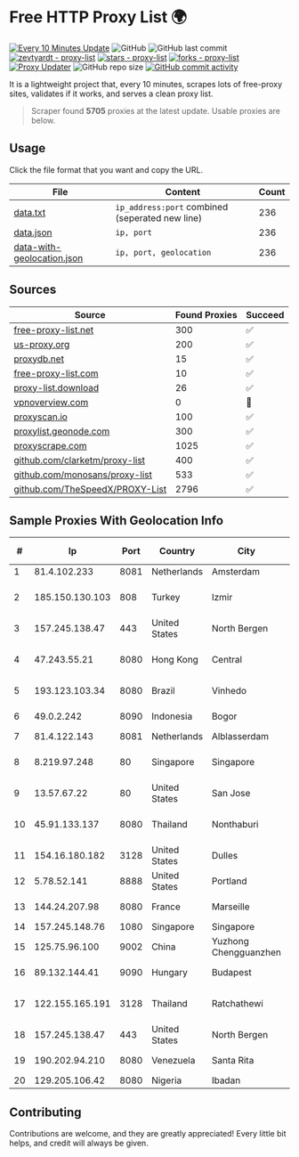 
# Free HTTP Proxy List 🌍

[![Every 10 Minutes Update](https://github.com/mertguvencli/http-proxy-list/actions/workflows/main.yml/badge.svg?branch=main)](https://github.com/mertguvencli/http-proxy-list/actions/workflows/main.yml)
![GitHub](https://img.shields.io/github/license/mertguvencli/http-proxy-list)
![GitHub last commit](https://img.shields.io/github/last-commit/mertguvencli/http-proxy-list)
[![zevtyardt - proxy-list](https://img.shields.io/static/v1?label=zevtyardt&message=proxy-list&color=blue&logo=github)](https://github.com/zevtyardt/proxy-list "Go to GitHub repo")
[![stars - proxy-list](https://img.shields.io/github/stars/zevtyardt/proxy-list?style=social)](https://github.com/zevtyardt/proxy-list)
[![forks - proxy-list](https://img.shields.io/github/forks/zevtyardt/proxy-list?style=social)](https://github.com/zevtyardt/proxy-list)
[![Proxy Updater](https://github.com/zevtyardt/proxy-list/workflows/Proxy%20Updater/badge.svg)](https://github.com/zevtyardt/proxy-list/actions?query=workflow:"Proxy+Updater")
![GitHub repo size](https://img.shields.io/github/repo-size/zevtyardt/proxy-list)
[![GitHub commit activity](https://img.shields.io/github/commit-activity/m/zevtyardt/proxy-list?logo=commits)](https://github.com/zevtyardt/proxy-list/commits/main)

It is a lightweight project that, every 10 minutes, scrapes lots of free-proxy sites, validates if it works, and serves a clean proxy list.

> Scraper found **5705** proxies at the latest update. Usable proxies are below.

## Usage

Click the file format that you want and copy the URL.

|File|Content|Count|
|----|-------|-----|
|[data.txt](https://raw.githubusercontent.com/mertguvencli/http-proxy-list/main/proxy-list/data.txt)|`ip_address:port` combined (seperated new line)|236|
|[data.json](https://raw.githubusercontent.com/mertguvencli/http-proxy-list/main/proxy-list/data.json)|`ip, port`|236|
|[data-with-geolocation.json](https://raw.githubusercontent.com/mertguvencli/http-proxy-list/main/proxy-list/data-with-geolocation.json)|`ip, port, geolocation`|236|

## Sources

|Source|Found Proxies|Succeed|
|------|-------------|-------|
|[free-proxy-list.net](https://free-proxy-list.net)|300|✅|
|[us-proxy.org](https://www.us-proxy.org)|200|✅|
|[proxydb.net](http://proxydb.net)|15|✅|
|[free-proxy-list.com](https://free-proxy-list.com/?page=&port=&type%5B%5D=http&type%5B%5D=https&up_time=0&search=Search)|10|✅|
|[proxy-list.download](https://www.proxy-list.download/HTTP)|26|✅|
|[vpnoverview.com](https://vpnoverview.com/privacy/anonymous-browsing/free-proxy-servers)|0|🚫|
|[proxyscan.io](https://www.proxyscan.io)|100|✅|
|[proxylist.geonode.com](https://proxylist.geonode.com/api/proxy-list?limit=300&page=1&sort_by=lastChecked&sort_type=desc&protocols=http,https)|300|✅|
|[proxyscrape.com](https://api.proxyscrape.com/v2/?request=displayproxies&protocol=http&timeout=10000&country=all&ssl=all&anonymity=all)|1025|✅|
|[github.com/clarketm/proxy-list](https://raw.githubusercontent.com/clarketm/proxy-list/master/proxy-list-raw.txt)|400|✅|
|[github.com/monosans/proxy-list](https://raw.githubusercontent.com/monosans/proxy-list/main/proxies/http.txt)|533|✅|
|[github.com/TheSpeedX/PROXY-List](https://raw.githubusercontent.com/TheSpeedX/PROXY-List/master/http.txt)|2796|✅|


## Sample Proxies With Geolocation Info

|#|Ip|Port|Country|City|Internet Service Provider|
|-|--|----|-------|----|-------------------------|
|1|81.4.102.233|8081|Netherlands|Amsterdam|WeservIT|
|2|185.150.130.103|808|Turkey|Izmir|Alastyr Telekomunikasyon A.S.|
|3|157.245.138.47|443|United States|North Bergen|DigitalOcean, LLC|
|4|47.243.55.21|8080|Hong Kong|Central|Alibaba (US) Technology Co., Ltd.|
|5|193.123.103.34|8080|Brazil|Vinhedo|Oracle Corporation|
|6|49.0.2.242|8090|Indonesia|Bogor|PT Usaha Adi Sanggoro|
|7|81.4.122.143|8081|Netherlands|Alblasserdam|WeservIT|
|8|8.219.97.248|80|Singapore|Singapore|Alibaba (US) Technology Co., Ltd.|
|9|13.57.67.22|80|United States|San Jose|Amazon.com, Inc.|
|10|45.91.133.137|8080|Thailand|Nonthaburi|Siamdata Communication Co., ltd.|
|11|154.16.180.182|3128|United States|Dulles|LYIT Internet Services|
|12|5.78.52.141|8888|United States|Portland|Hetzner Online GmbH|
|13|144.24.207.98|8080|France|Marseille|Oracle Corporation|
|14|157.245.148.76|1080|Singapore|Singapore|DigitalOcean, LLC|
|15|125.75.96.100|9002|China|Yuzhong Chengguanzhen|China Telecom|
|16|89.132.144.41|9090|Hungary|Budapest|Vodafone Hungary Ltd.|
|17|122.155.165.191|3128|Thailand|Ratchathewi|CAT Telecom Public Company Limited|
|18|157.245.138.47|443|United States|North Bergen|DigitalOcean, LLC|
|19|190.202.94.210|8080|Venezuela|Santa Rita|CANTV Servicios, Venezuela|
|20|129.205.106.42|8080|Nigeria|Ibadan|Globacom Limited|



## Contributing

Contributions are welcome, and they are greatly appreciated! Every
little bit helps, and credit will always be given.

